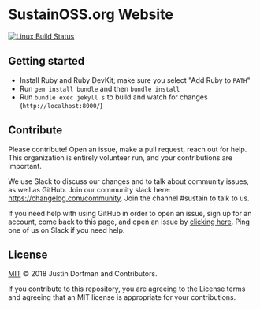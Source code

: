 # SustainOSS.org Website

[![Linux Build Status](https://img.shields.io/travis/sustainers/website/master.svg?label=Linux%20build)](https://travis-ci.org/sustainers/website)

## Getting started

* Install Ruby and Ruby DevKit; make sure you select "Add Ruby to `PATH`"
* Run `gem install bundle` and then `bundle install`
* Run `bundle exec jekyll s` to build and watch for changes (`http://localhost:8000/`)

## Contribute

Please contribute! Open an issue, make a pull request, reach out for help. This organization is entirely volunteer run, and your contributions are important.

We use Slack to discuss our changes and to talk about community issues, as well as GitHub. Join our community slack here: https://changelog.com/community. Join the channel #sustain to talk to us.

If you need help with using GitHub in order to open an issue, sign up for an account, come back to this page, and open an issue by [clicking here](https://github.com/sustainers/website/issues/new). Ping one of us on Slack if you need help.

## License

[MIT](LICENSE) © 2018 Justin Dorfman and Contributors.

If you contribute to this repository, you are agreeing to the License terms and agreeing that an MIT license is appropriate for your contributions.
